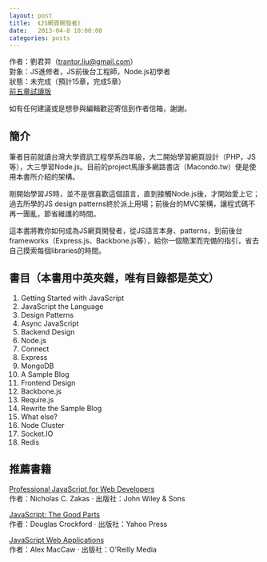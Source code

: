 ```yaml
---
layout: post
title:  《JS網頁開發者》
date:   2013-04-8 10:00:00
categories: posts
---
```


作者：劉君羿（trantor.liu@gmail.com）  
對象：JS進修者，JS前後台工程師，Node.js初學者  
狀態：未完成（預計15章，完成5章）  
[前五章試讀版](/JS網頁開發者（試讀版）.pdf)

如有任何建議或是想參與編輯歡迎寄信到作者信箱，謝謝。


## 簡介

筆者目前就讀台灣大學資訊工程學系四年級，大二開始學習網頁設計（PHP，JS等），大三學習Node.js。目前的project馬康多網路書店（Macondo.tw）便是使用本書所介紹的架構。

剛開始學習JS時，並不是很喜歡這個語言，直到接觸Node.js後，才開始愛上它；過去所學的JS design patterns終於派上用場；前後台的MVC架構，讓程式碼不再一團亂，節省維護的時間。

這本書將教你如何成為JS網頁開發者，從JS語言本身、patterns，到前後台frameworks（Express.js、Backbone.js等），給你一個簡潔而完備的指引，省去自己摸索每個libraries的時間。

## 書目（本書用中英夾雜，唯有目錄都是英文）

1. Getting Started with JavaScript
  1. JavaScript the Language
  2. Design Patterns
  3. Async JavaScript
2. Backend Design
  1. Node.js
  2. Connect
  3. Express
  4. MongoDB
  5. A Sample Blog
3. Frontend Design
  1. Backbone.js
  2. Require.js
  3. Rewrite the Sample Blog
4. What else?
  1. Node Cluster
  2. Socket.IO
  4. Redis

## 推薦書籍

[Professional JavaScript for Web Developers](http://macondo.tw/#!/book/511dad8fc0c176e163000002)  
作者：Nicholas C. Zakas · 出版社：John Wiley & Sons

[JavaScript: The Good Parts](http://macondo.tw/#!/book/511daf9b8a5347e263000004)  
作者：Douglas Crockford · 出版社：Yahoo Press

[JavaScript Web Applications](http://macondo.tw/#!/book/511de1b319f2375d0a000002)  
作者：Alex MacCaw · 出版社：O'Reilly Media
